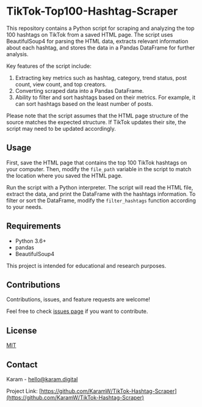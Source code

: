 
# TikTok-Top100-Hashtag-Scraper
This repository contains a Python script for scraping and analyzing the top 100 hashtags on TikTok from a saved HTML page. The script uses BeautifulSoup4 for parsing the HTML data, extracts relevant information about each hashtag, and stores the data in a Pandas DataFrame for further analysis.

Key features of the script include:

1. Extracting key metrics such as hashtag, category, trend status, post count, view count, and top creators.
2. Converting scraped data into a Pandas DataFrame.
3. Ability to filter and sort hashtags based on their metrics. For example, it can sort hashtags based on the least number of posts.

Please note that the script assumes that the HTML page structure of the source matches the expected structure. If TikTok updates their site, the script may need to be updated accordingly.

## Usage
First, save the HTML page that contains the top 100 TikTok hashtags on your computer. Then, modify the `file_path` variable in the script to match the location where you saved the HTML page.

Run the script with a Python interpreter. The script will read the HTML file, extract the data, and print the DataFrame with the hashtags information. To filter or sort the DataFrame, modify the `filter_hashtags` function according to your needs.

## Requirements
- Python 3.6+
- pandas
- BeautifulSoup4

This project is intended for educational and research purposes.

## Contributions
Contributions, issues, and feature requests are welcome!

Feel free to check [issues page](../../issues) if you want to contribute.

## License
[MIT](../../LICENSE)

## Contact
Karam - hello@karam.digital

Project Link: [https://github.com/KaramW/TikTok-Hashtag-Scraper](https://github.com/KaramW/TikTok-Hashtag-Scraper)

